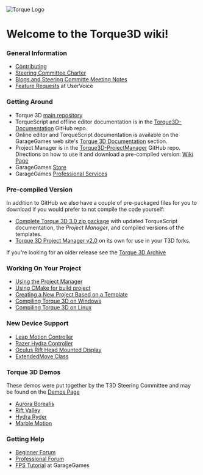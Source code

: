![Torque Logo](http://static.garagegames.com/static/pg/logokits/Torque-Logo_H.png)

# Welcome to the Torque3D wiki!

### General Information
* [Contributing](wiki/Contributing.md)
* [Steering Committee Charter](wiki/Steering-Committee-Charter.md)
* [Blogs and Steering Committe Meeting Notes](wiki/Blogs-and-Meeting-Notes.md)
* [Feature Requests](https://garagegames.uservoice.com) at UserVoice

### Getting Around
* Torque 3D [main repository](https://github.com/GarageGames/Torque3D)
* TorqueScript and offline editor documentation is in the [Torque3D-Documentation](https://github.com/GarageGames/Torque3D-Documentation) GitHub repo.
* Online editor and TorqueScript documentation is available on the GarageGames web site's [Torque 3D Documentation](http://www.garagegames.com/documentation/torque-3d) section.
* Project Manager is in the [Torque3D-ProjectManager](https://github.com/GarageGames/Torque3D-ProjectManager) GitHub repo.  Directions on how to use it and download a pre-compiled version: [Wiki Page](wiki/Project-Manager.md)
* GarageGames [Store](http://www.garagegames.com/products)
* GarageGames [Professional Services](http://services.garagegames.com/)

### Pre-compiled Version
In addition to GitHub we also have a couple of pre-packaged files for you to download if you would prefer to not compile the code yourself:
 
* [Complete Torque 3D 3.0 zip package](http://mit.garagegames.com/Torque3D-3-0.zip) with updated TorqueScript documentation, the *Project Manager*, and compiled versions of the templates.
* [Torque 3D Project Manager v2.0](http://mit.garagegames.com/T3DProjectManager-2-0.zip) on its own for use in your T3D forks.

If you're looking for an older release see the [Torque 3D Archive](wiki/Torque-3D-Archive.md)

### Working On Your Project
* [Using the Project Manager](wiki/Project-Manager.md)
* [Using CMake for build project](wiki/Use_CMake_project_generator.md)
* [Creating a New Project Based on a Template](wiki/Creating-a-New-Project-Based-on-a-Template.md)
* [Compiling Torque 3D on Windows](wiki/Compiling-Torque-3D-on-Windows.md)
* [Compiling Torque 3D on Linux](wiki/Compiling-Torque-3D-on-Linux.md)

### New Device Support
* [Leap Motion Controller](wiki/Leap-Motion.md)
* [Razer Hydra Controller](wiki/Razer-Hydra.md)
* [Oculus Rift Head Mounted Display](wiki/Oculus-Rift.md)
* [ExtendedMove Class](wiki/ExtendedMove-Class.md)

### Torque 3D Demos
These demos were put together by the T3D Steering Committee and may be found on the [Demos Page](Demos)
* [Aurora Borealis](wiki/Aurora-Borealis-Demo.md)
* [Rift Valley](wiki/Rift-Valley-Demo.md)
* [Hydra Ryder](wiki/Hydra-Ryder-Demo.md)
* [Marble Motion](wiki/Marble-Motion-Demo.md)

### Getting Help
* [Beginner Forum](http://www.garagegames.com/community/forums/73)
* [Professional Forum](http://www.garagegames.com/community/forums/63)
* [FPS Tutorial](http://www.garagegames.com/products/torque-3d/fps) at GarageGames
